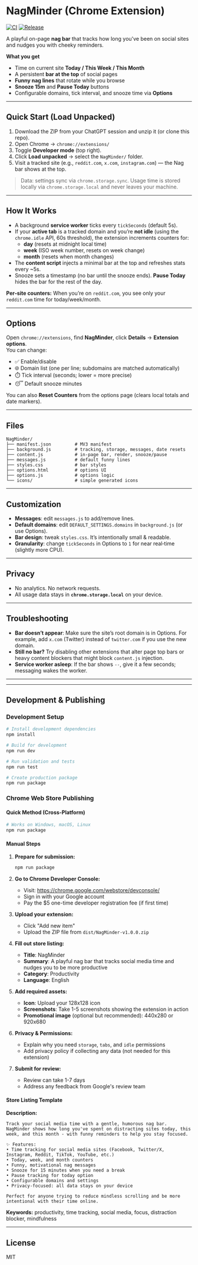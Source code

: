 # NagMinder (Chrome Extension)

[![CI](https://github.com/shotah/NagMinder/actions/workflows/ci.yml/badge.svg)](https://github.com/shotah/NagMinder/actions/workflows/ci.yml)
[![Release](https://github.com/shotah/NagMinder/actions/workflows/release.yml/badge.svg)](https://github.com/shotah/NagMinder/actions/workflows/release.yml)

A playful on-page **nag bar** that tracks how long you've been on social sites and nudges you with cheeky reminders.

**What you get**

- Time on current site **Today / This Week / This Month**
- A persistent **bar at the top** of social pages
- **Funny nag lines** that rotate while you browse
- **Snooze 15m** and **Pause Today** buttons
- Configurable domains, tick interval, and snooze time via **Options**

---

## Quick Start (Load Unpacked)

1. Download the ZIP from your ChatGPT session and unzip it (or clone this repo).
2. Open Chrome → `chrome://extensions/`
3. Toggle **Developer mode** (top right).
4. Click **Load unpacked** → select the `NagMinder/` folder.
5. Visit a tracked site (e.g., `reddit.com`, `x.com`, `instagram.com`) — the Nag bar shows at the top.

> Data: settings sync via `chrome.storage.sync`. Usage time is stored locally via `chrome.storage.local` and never leaves your machine.

---

## How It Works

- A background **service worker** ticks every `tickSeconds` (default 5s).
- If your **active tab** is a tracked domain and you’re **not idle** (using the `chrome.idle` API, 60s threshold), the extension increments counters for:
  - **day** (resets at midnight local time)
  - **week** (ISO week number, resets on week change)
  - **month** (resets when month changes)
- The **content script** injects a minimal bar at the top and refreshes stats every ~5s.
- Snooze sets a timestamp (no bar until the snooze ends). **Pause Today** hides the bar for the rest of the day.

**Per‑site counters:** When you’re on `reddit.com`, you see only your `reddit.com` time for today/week/month.

---

## Options

Open `chrome://extensions`, find **NagMinder**, click **Details** → **Extension options**.  
You can change:

- ✅ Enable/disable
- 🌐 Domain list (one per line; subdomains are matched automatically)
- ⏱️ Tick interval (seconds; lower = more precise)
- 😴 Default snooze minutes

You can also **Reset Counters** from the options page (clears local totals and date markers).

---

## Files

```
NagMinder/
├── manifest.json         # MV3 manifest
├── background.js         # tracking, storage, messages, date resets
├── content.js            # in-page bar, render, snooze/pause
├── messages.js           # default funny lines
├── styles.css            # bar styles
├── options.html          # options UI
├── options.js            # options logic
└── icons/                # simple generated icons
```

---

## Customization

- **Messages**: edit `messages.js` to add/remove lines.
- **Default domains**: edit `DEFAULT_SETTINGS.domains` in `background.js` (or use Options).
- **Bar design**: tweak `styles.css`. It’s intentionally small & readable.
- **Granularity**: change `tickSeconds` in Options to `1` for near real‑time (slightly more CPU).

---

## Privacy

- No analytics. No network requests.
- All usage data stays in **`chrome.storage.local`** on your device.

---

## Troubleshooting

- **Bar doesn’t appear**: Make sure the site’s root domain is in Options. For example, add `x.com` (Twitter) instead of `twitter.com` if you use the new domain.
- **Still no bar?** Try disabling other extensions that alter page top bars or heavy content blockers that might block `content.js` injection.
- **Service worker asleep**: If the bar shows `--`, give it a few seconds; messaging wakes the worker.

---

---

## Development & Publishing

### Development Setup

```bash
# Install development dependencies
npm install

# Build for development
npm run dev

# Run validation and tests
npm run test

# Create production package
npm run package
```

### Chrome Web Store Publishing

#### Quick Method (Cross-Platform)

```bash
# Works on Windows, macOS, Linux
npm run package
```

#### Manual Steps

1. **Prepare for submission:**

   ```bash
   npm run package
   ```

2. **Go to Chrome Developer Console:**
   - Visit: https://chrome.google.com/webstore/devconsole/
   - Sign in with your Google account
   - Pay the $5 one-time developer registration fee (if first time)

3. **Upload your extension:**
   - Click "Add new item"
   - Upload the ZIP file from `dist/NagMinder-v1.0.0.zip`

4. **Fill out store listing:**
   - **Title**: NagMinder
   - **Summary**: A playful nag bar that tracks social media time and nudges you to be more productive
   - **Category**: Productivity
   - **Language**: English
5. **Add required assets:**
   - **Icon**: Upload your 128x128 icon
   - **Screenshots**: Take 1-5 screenshots showing the extension in action
   - **Promotional image** (optional but recommended): 440x280 or 920x680

6. **Privacy & Permissions:**
   - Explain why you need `storage`, `tabs`, and `idle` permissions
   - Add privacy policy if collecting any data (not needed for this extension)

7. **Submit for review:**
   - Review can take 1-7 days
   - Address any feedback from Google's review team

#### Store Listing Template

**Description:**

```
Track your social media time with a gentle, humorous nag bar. NagMinder shows how long you've spent on distracting sites today, this week, and this month - with funny reminders to help you stay focused.

✨ Features:
• Time tracking for social media sites (Facebook, Twitter/X, Instagram, Reddit, TikTok, YouTube, etc.)
• Today, week, and month counters
• Funny, motivational nag messages
• Snooze for 15 minutes when you need a break
• Pause tracking for today option
• Configurable domains and settings
• Privacy-focused: all data stays on your device

Perfect for anyone trying to reduce mindless scrolling and be more intentional with their time online.
```

**Keywords:** productivity, time tracking, social media, focus, distraction blocker, mindfulness

---

## License

MIT
